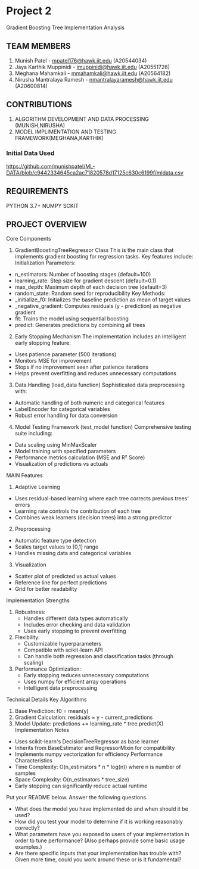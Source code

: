 # Project 2

Gradient Boosting Tree Implementation Analysis

## TEAM MEMBERS
1. Munish Patel - mpatel176@hawk.iit.edu (A20544034)
2. Jaya Karthik Muppinidi - jmuppinidi@hawk.iit.edu (A20551726)
3. Meghana Mahamkali - mmahamkali@hawk.iit.edu (A20564182)
4. Nirusha Mantralaya Ramesh - nmantralayaramesh@hawk.iit.edu (A20600814)

## CONTRIBUTIONS
1. ALGORITHM DEVELOPMENT AND DATA PROCESSING (MUNISH,NIRUSHA)
2. MODEL IMPLIMENTATION AND TESTING FRAMEWORK(MEGHANA,KARTHIK)

### Initial Data Used
  https://github.com/munishpatel/ML-DATA/blob/c9442334645ca2ac71820578d17125c630c6199f/mldata.csv

## REQUIREMENTS
PYTHON 3.7+
NUMPY
SCKIT

## PROJECT OVERVIEW 

Core Components
1. GradientBoostingTreeRegressor Class
This is the main class that implements gradient boosting for regression tasks. 
Key features include:
Initialization Parameters:
* n_estimators: Number of boosting stages (default=100)
* learning_rate: Step size for gradient descent (default=0.1)
* max_depth: Maximum depth of each decision tree (default=3)
* random_state: Random seed for reproducibility
Key Methods:
* _initialize_f0: Initializes the baseline prediction as mean of target values
* _negative_gradient: Computes residuals (y - prediction) as negative gradient
* fit: Trains the model using sequential boosting
* predict: Generates predictions by combining all trees
2. Early Stopping Mechanism
The implementation includes an intelligent early stopping feature:
* Uses patience parameter (500 iterations)
* Monitors MSE for improvement
* Stops if no improvement seen after patience iterations
* Helps prevent overfitting and reduces unnecessary computations
3. Data Handling (load_data function)
Sophisticated data preprocessing with:
* Automatic handling of both numeric and categorical features
* LabelEncoder for categorical variables
* Robust error handling for data conversion
4. Model Testing Framework (test_model function)
Comprehensive testing suite including:
* Data scaling using MinMaxScaler
* Model training with specified parameters
* Performance metrics calculation (MSE and R² Score)
* Visualization of predictions vs actuals

MAIN Features
1. Adaptive Learning
* Uses residual-based learning where each tree corrects previous trees' errors
* Learning rate controls the contribution of each tree
* Combines weak learners (decision trees) into a strong predictor
2. Preprocessing
* Automatic feature type detection
* Scales target values to [0,1] range
* Handles missing data and categorical variables
3. Visualization
* Scatter plot of predicted vs actual values
* Reference line for perfect predictions
* Grid for better readability

Implementation Strengths
1. Robustness:
    * Handles different data types automatically
    * Includes error checking and data validation
    * Uses early stopping to prevent overfitting
2. Flexibility:
    * Customizable hyperparameters
    * Compatible with scikit-learn API
    * Can handle both regression and classification tasks (through scaling)
3. Performance Optimization:
    * Early stopping reduces unnecessary computations
    * Uses numpy for efficient array operations
    * Intelligent data preprocessing

Technical Details
Key Algorithms
1. Base Prediction:
f0 = mean(y)
2. Gradient Calculation:
residuals = y - current_predictions
3. Model Update:
predictions += learning_rate * tree.predict(X)
Implementation Notes
* Uses scikit-learn's DecisionTreeRegressor as base learner
* Inherits from BaseEstimator and RegressorMixin for compatibility
* Implements numpy vectorization for efficiency
Performance Characteristics
* Time Complexity: O(n_estimators * n * log(n)) where n is number of samples
* Space Complexity: O(n_estimators * tree_size)
* Early stopping can significantly reduce actual runtime


Put your README below. Answer the following questions.

* What does the model you have implemented do and when should it be used?
* How did you test your model to determine if it is working reasonably correctly?
* What parameters have you exposed to users of your implementation in order to tune performance? (Also perhaps provide some basic usage examples.)
* Are there specific inputs that your implementation has trouble with? Given more time, could you work around these or is it fundamental?


